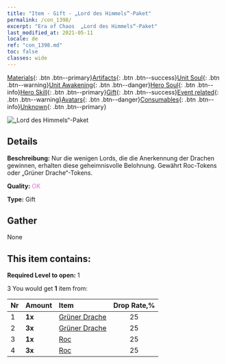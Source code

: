 ```yaml
---
title: "Item - Gift - „Lord des Himmels“-Paket"
permalink: /con_1398/
excerpt: "Era of Chaos  „Lord des Himmels“-Paket"
last_modified_at: 2021-05-11
locale: de
ref: "con_1398.md"
toc: false
classes: wide
---
```

 [Materials](/ItemsDE/){: .btn .btn--primary}[Artifacts](/ItemsDE/Artifacts/){: .btn .btn--success}[Unit Soul](/ItemsDE/UnitSoul/){: .btn .btn--warning}[Unit Awakening](/ItemsDE/UnitAwakening/){: .btn .btn--danger}[Hero Soul](/ItemsDE/HeroSoul/){: .btn .btn--info}[Hero Skill](/ItemsDE/HeroSkill/){: .btn .btn--primary}[Gift](/ItemsDE/Gift/){: .btn .btn--success}[Event related](/ItemsDE/Events/){: .btn .btn--warning}[Avatars](/ItemsDE/Avatars/){: .btn .btn--danger}[Consumables](/ItemsDE/Consumables/){: .btn .btn--info}[Unknown](/ItemsDE/Unknown/){: .btn .btn--primary}

 ![„Lord des Himmels“-Paket](/images/t/i_907012.png)

## Details
 **Beschreibung:** Nur die wenigen Lords, die die Anerkennung der Drachen gewinnen, erhalten diese geheimnisvolle Belohnung. Gewährt Roc-Tokens oder „Grüner Drache“-Tokens.

 **Quality:** <span style="color: #DA70D6">OK</span>

 **Type:** Gift

## Gather

  None

## This item contains:

 **Required Level to open:** 1

 3 You would get **1** item  from:

  | Nr | Amount |     Item    | Drop Rate,% |
  |:---|:-------|:------------|:---------:|
  | 1 |  **1x** | [Grüner Drache](/ItemsDE/unt_205/) | 25 | 
  | 2 |  **3x** | [Grüner Drache](/ItemsDE/unt_205/) | 25 | 
  | 3 |  **1x** | [Roc](/ItemsDE/unt_221/) | 25 | 
  | 4 |  **3x** | [Roc](/ItemsDE/unt_221/) | 25 | 
